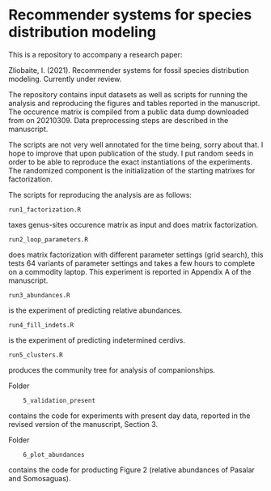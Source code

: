 # Recommender systems for species distribution modeling

This is a repository to accompany a research paper:

Zliobaite, I. (2021). Recommender systems for fossil species distribution modeling. Currently under review.

The repository contains input datasets as well as scripts for running the analysis and reproducing the figures and tables reported in the manuscript. The occurence matrix is compiled from a public data dump downloaded from on 20210309. Data preprocessing steps are described in the manuscript.

The scripts are not very well annotated for the time being, sorry about that. I hope to improve that upon publication of the study. I put random seeds in order to be able to reproduce the exact instantiations of the experiments. The randomized component is the initialization of the starting matrixes for factorization. 


The scripts for reproducing the analysis are as follows:

	run1_factorization.R	

taxes genus-sites occurence matrix as input and does matrix factorization.

	run2_loop_parameters.R
	
does matrix factorization with different parameter settings (grid search), this tests 64 variants of parameter settings and takes a few hours to complete on a commodity laptop. This experiment is reported in Appendix A of the manuscript.

	run3_abundances.R

is the experiment of predicting relative abundances.

	run4_fill_indets.R
	
is the experiment of predicting indetermined cerdivs.

	run5_clusters.R
	
produces the community tree for analysis of companionships.


Folder 
        
        5_validation_present 

contains the code for experiments with present day data, reported in the revised version of the manuscript, Section 3.

Folder 

        6_plot_abundances
        
contains the code for producting Figure 2 (relative abundances of Pasalar and Somosaguas).
